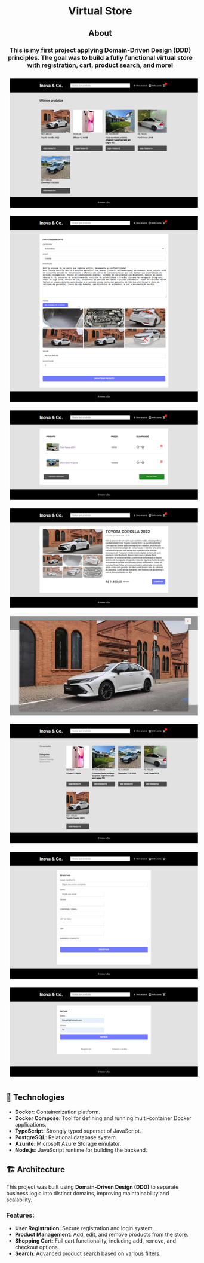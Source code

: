 <h1 align="center">Virtual Store</h1> 
<h2 align="center">About</h2> 
<h3 align="center">This is my first project applying Domain-Driven Design (DDD) principles. The goal was to build a fully functional virtual store with registration, cart, product search, and more!</h3> 

<p align="center">
    <img src="images/screencapture-localhost-3000-2024-08-31-22_25_29.png" alt="Home Page" style="margin: 5px; padding: 5px;">
    <img src="images/screencapture-localhost-3000-ads-create-2024-08-31-22_28_17.png" alt="Ads Creation Page" style="margin: 5px; padding: 5px;">
    <img src="images/screencapture-localhost-3000-cart-2024-08-31-22_26_24.png" alt="Cart Page" style="margin: 5px; padding: 5px;">
    <img src="images/screencapture-localhost-3000-products-show-28-2024-08-31-22_28_50.png" alt="Product Details Page" style="margin: 5px; padding: 5px;">
    <img src="images/screencapture-localhost-3000-products-show-28-2024-08-31-22_29_02.png" alt="Search Page" style="margin: 5px; padding: 5px;">
    <img src="images/screencapture-localhost-3000-search-2024-08-31-22_30_52.png" alt="Search Page" style="margin: 5px; padding: 5px;">
    <img src="images/screencapture-localhost-3000-users-2024-08-31-22_47_39.png" alt="Search Page" style="margin: 5px; padding: 5px;">
    <img src="images/screencapture-localhost-3000-login-2024-08-31-22_48_18.png" alt="Search Page" style="margin: 5px; padding: 5px;">

    
</p>

<h2>🚀 Technologies</h2>
<ul>
    <li><strong>Docker</strong>: Containerization platform.</li>
    <li><strong>Docker Compose</strong>: Tool for defining and running multi-container Docker applications.</li>
    <li><strong>TypeScript</strong>: Strongly typed superset of JavaScript.</li>
    <li><strong>PostgreSQL</strong>: Relational database system.</li>
    <li><strong>Azurite</strong>: Microsoft Azure Storage emulator.</li>
    <li><strong>Node.js</strong>: JavaScript runtime for building the backend.</li>
</ul>

<h2>🏗️ Architecture</h2>
<p>This project was built using <strong>Domain-Driven Design (DDD)</strong> to separate business logic into distinct domains, improving maintainability and scalability.</p>

<h3>Features:</h3>
<ul>
    <li><strong>User Registration</strong>: Secure registration and login system.</li>
    <li><strong>Product Management</strong>: Add, edit, and remove products from the store.</li>
    <li><strong>Shopping Cart</strong>: Full cart functionality, including add, remove, and checkout options.</li>
    <li><strong>Search</strong>: Advanced product search based on various filters.</li>
</ul>
